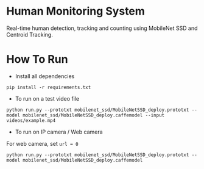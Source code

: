 # Human Monitoring System
Real-time human detection, tracking and counting using MobileNet SSD and Centroid Tracking.


# How To Run

- Install all dependencies
```
pip install -r requirements.txt
```

- To run on a test video file
```
python run.py --prototxt mobilenet_ssd/MobileNetSSD_deploy.prototxt --model mobilenet_ssd/MobileNetSSD_deploy.caffemodel --input videos/example.mp4
```
- To run on IP camera / Web camera

For web camera, set `url = 0`
```
python run.py --prototxt mobilenet_ssd/MobileNetSSD_deploy.prototxt --model mobilenet_ssd/MobileNetSSD_deploy.caffemodel
```

